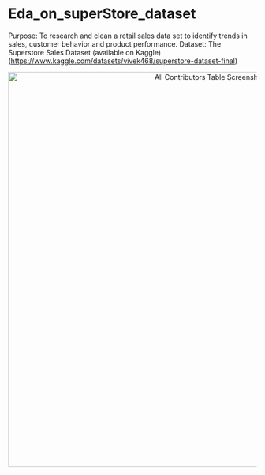 # Eda_on_superStore_dataset
Purpose: To research and clean a retail sales data set to identify trends in sales, customer behavior and product performance.  Dataset: The Superstore Sales Dataset (available on Kaggle) (https://www.kaggle.com/datasets/vivek468/superstore-dataset-final)

<div align="center">
    <img src="docs/assets/contributors-table-small.png" alt="All Contributors Table Screenshot" width="800px" />
</div>
